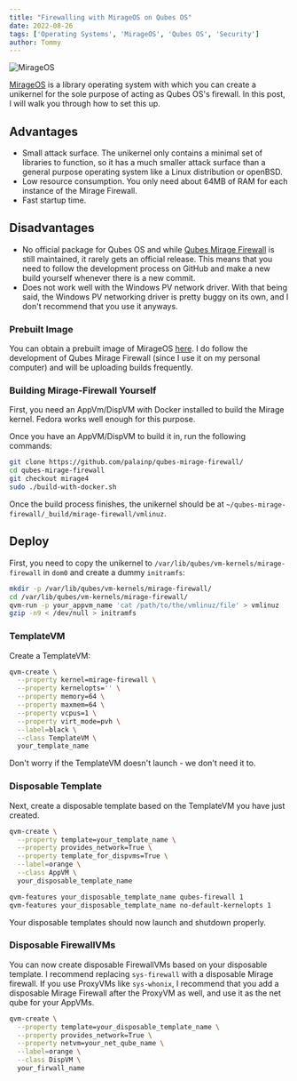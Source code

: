 ```yaml
---
title: "Firewalling with MirageOS on Qubes OS"
date: 2022-08-26
tags: ['Operating Systems', 'MirageOS', 'Qubes OS', 'Security']
author: Tommy
---
```


![MirageOS](/images/mirageos.png)

[MirageOS](https://mirage.io/) is a library operating system with which you can create a unikernel for the sole purpose of acting as Qubes OS's firewall. In this post, I will walk you through how to set this up.

## Advantages
- Small attack surface. The unikernel only contains a minimal set of libraries to function, so it has a much smaller attack surface than a general purpose operating system like a Linux distribution or openBSD.
- Low resource consumption. You only need about 64MB of RAM for each instance of the Mirage Firewall.
- Fast startup time.

## Disadvantages
- No official package for Qubes OS and while [Qubes Mirage Firewall](https://github.com/mirage/qubes-mirage-firewall) is still maintained, it rarely gets an official release. This means that you need to follow the development process on GitHub and make a new build yourself whenever there is a new commit.
- Does not work well with the Windows PV network driver. With that being said, the Windows PV networking driver is pretty buggy on its own, and I don't recommend that you use it anyways.

### Prebuilt Image

You can obtain a prebuilt image of MirageOS [here](https://github.com/tommytran732/QubesOS-Scripts/tree/main/mirageos). I do follow the development of Qubes Mirage Firewall (since I use it on my personal computer) and will be uploading builds frequently.

### Building Mirage-Firewall Yourself

First, you need an AppVm/DispVM with Docker installed to build the Mirage kernel. Fedora works well enough for this purpose.

Once you have an AppVM/DispVM to build it in, run the following commands:

```bash
git clone https://github.com/palainp/qubes-mirage-firewall/
cd qubes-mirage-firewall
git checkout mirage4
sudo ./build-with-docker.sh
```
Once the build process finishes, the unikernel should be at `~/qubes-mirage-firewall/_build/mirage-firewall/vmlinuz`.

## Deploy

First, you need to copy the unikernel to `/var/lib/qubes/vm-kernels/mirage-firewall` in `dom0` and create a dummy `initramfs`:

```bash
mkdir -p /var/lib/qubes/vm-kernels/mirage-firewall/
cd /var/lib/qubes/vm-kernels/mirage-firewall/
qvm-run -p your_appvm_name 'cat /path/to/the/vmlinuz/file' > vmlinuz
gzip -n9 < /dev/null > initramfs
```
### TemplateVM

Create a TemplateVM:

```bash
qvm-create \
  --property kernel=mirage-firewall \
  --property kernelopts='' \
  --property memory=64 \
  --property maxmem=64 \
  --property vcpus=1 \
  --property virt_mode=pvh \
  --label=black \
  --class TemplateVM \
  your_template_name
``` 

Don't worry if the TemplateVM doesn't launch - we don't need it to.

### Disposable Template

Next, create a disposable template based on the TemplateVM you have just created.

```bash
qvm-create \
  --property template=your_template_name \
  --property provides_network=True \
  --property template_for_dispvms=True \
  --label=orange \
  --class AppVM \
  your_disposable_template_name

qvm-features your_disposable_template_name qubes-firewall 1
qvm-features your_disposable_template_name no-default-kernelopts 1
``` 

Your disposable templates should now launch and shutdown properly.

### Disposable FirewallVMs

You can now create disposable FirewallVMs based on your disposable template. I recommend replacing `sys-firewall` with a disposable Mirage firewall. If you use ProxyVMs like `sys-whonix`, I recommend that you add a disposable Mirage Firewall after the ProxyVM as well, and use it as the net qube for your AppVMs. 

```bash
qvm-create \
  --property template=your_disposable_template_name \
  --property provides_network=True \
  --property netvm=your_net_qube_name \
  --label=orange \
  --class DispVM \
  your_firwall_name
```
